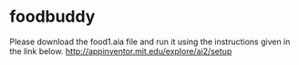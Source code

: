 # foodbuddy
Please download the food1.aia file and run it using the instructions given in the link below.
http://appinventor.mit.edu/explore/ai2/setup
